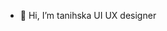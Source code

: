 - 👋 Hi, I’m tanihska
 UI UX designer
<!---
kitty-png/kitty-png is a ✨ special ✨ repository because its `README.md` (this file) appears on your GitHub profile.
You can click the Preview link to take a look at your changes.
--->
